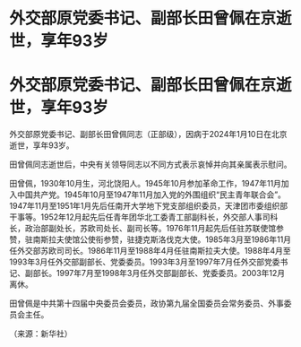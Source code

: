 # 外交部原党委书记、副部长田曾佩在京逝世，享年93岁

# 外交部原党委书记、副部长田曾佩在京逝世，享年93岁

​外交部原党委书记、副部长田曾佩同志（正部级），因病于2024年1月10日在北京逝世，享年93岁。

田曾佩同志逝世后，中央有关领导同志以不同方式表示哀悼并向其亲属表示慰问。

田曾佩，1930年10月生，河北饶阳人。1945年10月参加革命工作，1947年11月加入中国共产党。1945年10月至1947年11月加入党的外围组织“民主青年联合会”。1947年11月至1951年1月先后任南开大学地下党支部组织委员，天津团市委组织部干事等。1952年12月起先后任青年团华北工委青工部副科长，外交部人事司科长，政治部副处长，苏欧司处长、副司长等。1976年11月起先后任驻苏联使馆参赞，驻南斯拉夫使馆公使衔参赞，驻捷克斯洛伐克大使。1985年3月至1986年11月任外交部苏欧司司长。1986年11月至1988年4月任驻南斯拉夫大使。1988年4月至1993年3月任外交部副部长、党委委员。1993年3月至1997年7月任外交部党委书记、副部长。1997年7月至1998年3月任外交部副部长、党委委员。2003年12月离休。

田曾佩是中共第十四届中央委员会委员，政协第九届全国委员会常务委员、外事委员会主任。

（来源：新华社）

